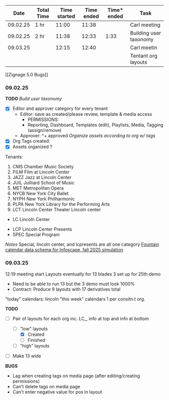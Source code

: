 
| Date     | Total Time | Time started | Time ended | Time* ended | Task                   |
| -------- | ---------- | ------------ | ---------- | ----------- | ---------------------- |
| 09.02.25 | 1 hr       | 11:00        | 11:38      |             | Carl meeting           |
| 09.02.25 | 2 hr       | 11:38        | 12:33      | 1:33        | Building user taxonomy |
| 09.03.25 |            | 12:15        | 12:40      |             | Carl meetin            |
|          |            |              |            |             | Tentant org layouts    |
[[Zignage 5.0 Bugs]]
### 09.02.25 
**TODO**
*Build user taxonomy*
- [x] Editor and approver category for every tenant
	- Editor: save as created/please review, template & media access 
		- PERMISSIONS:
		- Reporting, Dashboard, Templates (edit), Playlists, Media, Tagging (assign/remove)
	- Approver: ^+ approved
*Organize assets according to org w/ tags*
- [x] Org Tags created: 
- [x] Assets organized ?

Tenants:
1. CMS		Chamber Music Society
2. FILM		Film at Lincoln Center
3. JAZZ		Jazz at Lincoln Center
4. JUIL		Juilliard School of Music
5. MET		Metropolitan Opera
6. NYCB		New York City Ballet
7. NYPH		New York Philharmonic
8. PLPA		New York Library for the Performing Arts		
9. LCT			Lincoln Center Theater
Lincoln center
+ LC 			Lincoln Center
- LCP			Lincoln Center Presents
- SPEC		Special Program


*Notes*
Special, lincoln center, and lcpresents are all one category
[Fountain calendar data schema for Infoscape, fall 2025 simulation](https://docs.google.com/document/d/1WVbPYupTsXncmuGdq30EqXmZBlJwF1TsNauZcMGjGQQ/edit?tab=t.0)

### 09.03.25 
12:19 meeting start
Layouts eventually for 13 blades 3 set up for 25th demo
- Need to be able to run 13 but the 3 demo must look 1000%
- Contract: Produce 9 layouts with 17 derivatives total 

"today" calendars: lincoln
"this week" calendars 1 per consitn.t org.

**TODO**
- [ ] Pair of layouts for each org inc. LC_, info at top and info at bottom
	- [ ] "low" layouts
		- [x] Created
		- [ ] Finished
	- [ ] "high" layouts
- [ ] Make 13 wide 


**BUGS**
- Lag when creating tags on media page (after editing/creating permissions)
- Can't delete tags on media page
- Can't enter negative value for pos in layout

